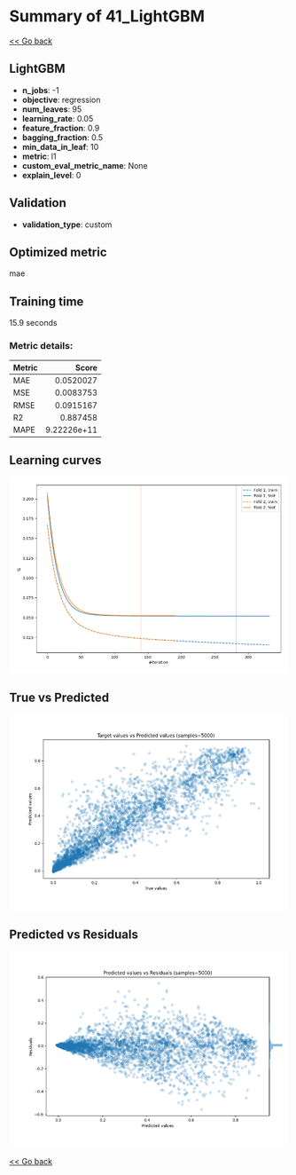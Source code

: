 # Summary of 41_LightGBM

[<< Go back](../README.md)


## LightGBM
- **n_jobs**: -1
- **objective**: regression
- **num_leaves**: 95
- **learning_rate**: 0.05
- **feature_fraction**: 0.9
- **bagging_fraction**: 0.5
- **min_data_in_leaf**: 10
- **metric**: l1
- **custom_eval_metric_name**: None
- **explain_level**: 0

## Validation
 - **validation_type**: custom

## Optimized metric
mae

## Training time

15.9 seconds

### Metric details:
| Metric   |       Score |
|:---------|------------:|
| MAE      | 0.0520027   |
| MSE      | 0.0083753   |
| RMSE     | 0.0915167   |
| R2       | 0.887458    |
| MAPE     | 9.22226e+11 |



## Learning curves
![Learning curves](learning_curves.png)
## True vs Predicted

![True vs Predicted](true_vs_predicted.png)


## Predicted vs Residuals

![Predicted vs Residuals](predicted_vs_residuals.png)



[<< Go back](../README.md)
